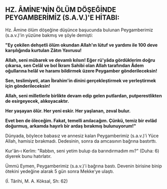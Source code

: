 ## HZ. ÂMİNE'NİN ÖLÜM DÖŞEĞİNDE PEYGAMBERİMİZ (S.A.V.)'E HİTABI:

Hz. Âmine ölüm döşeğine düşünce başucunda bulunan Peygamberimiz (s.a.v.)'in yüzüne bakmış ve şöyle demiş­ti:

**"Ey çekilen dehşetli ölüm okundan Allah'ın lütuf ve yardımı ile 100 deve karşılığında kurtulan Zâtın Yav­rusu!**

**Allah, seni mübarek ve devamlı kılsın! Eğer rü'yâ­da gördüklerim doğru çıkarsa, sen Celâl ve bol İkram Sahibi olan Allah tarafından Âdem oğullarına helâl ve haramı bildirmek üzere Peygamber gönderileceksin!**

**Sen, teslimiyeti, atan İbrahim'in dinini gerçekleştir­mek ve yerleştirmek için gönderileceksin!**

**Allah, seni milletlerle birlikte devam edip gelen put­lardan, putperestlikten de esirgeyecek, alıkoyacaktır.**

**Her yaşayan ölür. Her yeni eskir. Her yaşlanan, ze­val bulur.**

**Evet ben de öleceğim. Fakat, temelli anılacağım. Çünkü, temiz bir evlâd doğurmuş, arkamda hayırlı bir ardaş bırakmış bulunuyorum!"**

Dünyada, böylece babasız ve annesiz kalan Peygambe­rimiz (s.a.v.)'i Yüce Allah, hamisiz bırakmadı. Dedesinin, sonra da amcasının bağrına bastırttı.

Kur'ân-ı Kerîm: "Rabbın, seni yetim bulup da ba­rındırmadım mı?" (Duha: 6) diyerek bunu hatırlatır.

Ümmü Eymen, Peygamberimiz (s.a.v.)'i bağrına bastı. Devenin birisine binip ötekini yedeğine alarak 5 gün sonra Mekke'ye ulaştı.

(İ. Târihi, M. A. Köksal, Sh: 62)
